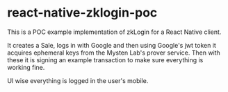 # react-native-zklogin-poc

This is a POC example implementation of zkLogin for a React Native client.

It creates a Sale, logs in with Google and then using Google's jwt token it acquires ephemeral keys from the Mysten Lab's prover service. 
Then with these it is signing an example transaction to make sure everything is working fine.

UI wise everything is logged in the user's mobile.
